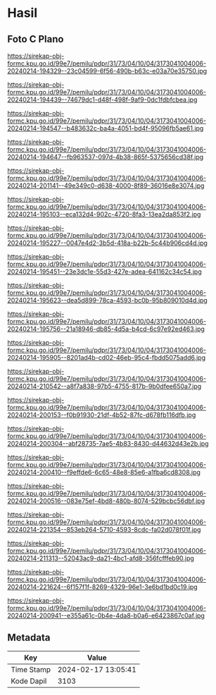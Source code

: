 # Hasil

## Foto C Plano

https://sirekap-obj-formc.kpu.go.id/99e7/pemilu/pdpr/31/73/04/10/04/3173041004006-20240214-194329--23c04599-6f56-490b-b63c-e03a70e35750.jpg

https://sirekap-obj-formc.kpu.go.id/99e7/pemilu/pdpr/31/73/04/10/04/3173041004006-20240214-194439--74679dc1-d48f-498f-9af9-0dc1fdbfcbea.jpg

https://sirekap-obj-formc.kpu.go.id/99e7/pemilu/pdpr/31/73/04/10/04/3173041004006-20240214-194547--b483632c-ba4a-4051-bd4f-95096fb5ae61.jpg

https://sirekap-obj-formc.kpu.go.id/99e7/pemilu/pdpr/31/73/04/10/04/3173041004006-20240214-194647--fb963537-097d-4b38-865f-5375656cd38f.jpg

https://sirekap-obj-formc.kpu.go.id/99e7/pemilu/pdpr/31/73/04/10/04/3173041004006-20240214-201141--49e349c0-d638-4000-8f89-36016e8e3074.jpg

https://sirekap-obj-formc.kpu.go.id/99e7/pemilu/pdpr/31/73/04/10/04/3173041004006-20240214-195103--eca132d4-902c-4720-8fa3-13ea2da853f2.jpg

https://sirekap-obj-formc.kpu.go.id/99e7/pemilu/pdpr/31/73/04/10/04/3173041004006-20240214-195227--0047e4d2-3b5d-418a-b22b-5c44b906cd4d.jpg

https://sirekap-obj-formc.kpu.go.id/99e7/pemilu/pdpr/31/73/04/10/04/3173041004006-20240214-195451--23e3dc1e-55d3-427e-adea-641162c34c54.jpg

https://sirekap-obj-formc.kpu.go.id/99e7/pemilu/pdpr/31/73/04/10/04/3173041004006-20240214-195623--dea5d899-78ca-4593-bc0b-95b809010d4d.jpg

https://sirekap-obj-formc.kpu.go.id/99e7/pemilu/pdpr/31/73/04/10/04/3173041004006-20240214-195756--21a18946-db85-4d5a-b4cd-6c97e92ed463.jpg

https://sirekap-obj-formc.kpu.go.id/99e7/pemilu/pdpr/31/73/04/10/04/3173041004006-20240214-195905--8201ad4b-cd02-46eb-95c4-fbdd5075add6.jpg

https://sirekap-obj-formc.kpu.go.id/99e7/pemilu/pdpr/31/73/04/10/04/3173041004006-20240214-210542--a8f7a838-97b5-4755-817b-9b0dfee650a7.jpg

https://sirekap-obj-formc.kpu.go.id/99e7/pemilu/pdpr/31/73/04/10/04/3173041004006-20240214-200153--f0b91930-21df-4b52-87fc-d678fb116dfb.jpg

https://sirekap-obj-formc.kpu.go.id/99e7/pemilu/pdpr/31/73/04/10/04/3173041004006-20240214-200304--abf28735-7ae5-4b83-8430-d44632d43e2b.jpg

https://sirekap-obj-formc.kpu.go.id/99e7/pemilu/pdpr/31/73/04/10/04/3173041004006-20240214-200410--f9effde6-6c65-48e8-85e6-a1fba6cd8308.jpg

https://sirekap-obj-formc.kpu.go.id/99e7/pemilu/pdpr/31/73/04/10/04/3173041004006-20240214-200516--083e75ef-4bd8-480b-8074-529bcbc56dbf.jpg

https://sirekap-obj-formc.kpu.go.id/99e7/pemilu/pdpr/31/73/04/10/04/3173041004006-20240214-221354--853eb264-5710-4593-8cdc-fa02d078f01f.jpg

https://sirekap-obj-formc.kpu.go.id/99e7/pemilu/pdpr/31/73/04/10/04/3173041004006-20240214-211313--52043ac9-da21-4bc1-afd8-356fcfffeb90.jpg

https://sirekap-obj-formc.kpu.go.id/99e7/pemilu/pdpr/31/73/04/10/04/3173041004006-20240214-221624--6f157f1f-8269-4329-96e1-3e6bd1bd0c19.jpg

https://sirekap-obj-formc.kpu.go.id/99e7/pemilu/pdpr/31/73/04/10/04/3173041004006-20240214-200941--e355a61c-0b4e-4da8-b0a6-e6423867c0af.jpg


## Metadata

| Key        | Value               |
| ---------- | ------------------- |
| Time Stamp | 2024-02-17 13:05:41 |
| Kode Dapil | 3103                |



